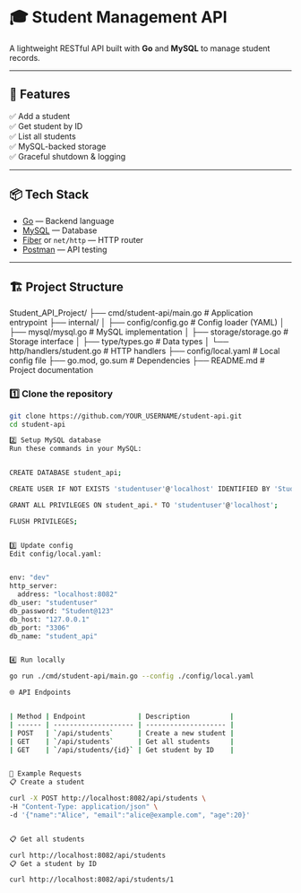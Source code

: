 # 🎓 Student Management API

A lightweight RESTful API built with **Go** and **MySQL** to manage student records.

---

## 🚀 Features
✅ Add a student  
✅ Get student by ID  
✅ List all students  
✅ MySQL-backed storage  
✅ Graceful shutdown & logging  

---

## 📦 Tech Stack
- [Go](https://golang.org/) — Backend language
- [MySQL](https://www.mysql.com/) — Database
- [Fiber](https://gofiber.io/) or `net/http` — HTTP router
- [Postman](https://www.postman.com/) — API testing

---

## 🏗️ Project Structure
Student_API_Project/
├── cmd/student-api/main.go # Application entrypoint
├── internal/
│ ├── config/config.go # Config loader (YAML)
│ ├── mysql/mysql.go # MySQL implementation
│ ├── storage/storage.go # Storage interface
│ ├── type/types.go # Data types
│ └── http/handlers/student.go # HTTP handlers
├── config/local.yaml # Local config file
├── go.mod, go.sum # Dependencies
├── README.md # Project documentation

### 1️⃣ Clone the repository
```bash
git clone https://github.com/YOUR_USERNAME/student-api.git
cd student-api

2️⃣ Setup MySQL database
Run these commands in your MySQL:


CREATE DATABASE student_api;

CREATE USER IF NOT EXISTS 'studentuser'@'localhost' IDENTIFIED BY 'Student@123';

GRANT ALL PRIVILEGES ON student_api.* TO 'studentuser'@'localhost';

FLUSH PRIVILEGES;


3️⃣ Update config
Edit config/local.yaml:


env: "dev"
http_server:
  address: "localhost:8082"
db_user: "studentuser"
db_password: "Student@123"
db_host: "127.0.0.1"
db_port: "3306"
db_name: "student_api"


4️⃣ Run locally

go run ./cmd/student-api/main.go --config ./config/local.yaml

🌐 API Endpoints


| Method | Endpoint             | Description          |
| ------ | -------------------- | -------------------- |
| POST   | `/api/students`      | Create a new student |
| GET    | `/api/students`      | Get all students     |
| GET    | `/api/students/{id}` | Get student by ID    |


🧪 Example Requests
📋 Create a student

curl -X POST http://localhost:8082/api/students \
-H "Content-Type: application/json" \
-d '{"name":"Alice", "email":"alice@example.com", "age":20}'


📋 Get all students

curl http://localhost:8082/api/students
📋 Get a student by ID

curl http://localhost:8082/api/students/1





















